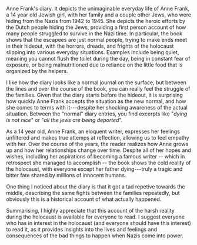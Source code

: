 
Anne Frank's diary. It depicts the unimaginable everyday life of Anne Frank, a 14 year old Jewish girl, with her family and a couple other Jews, who were hiding from the Nazis from 1942 to 1945. She depicts the heroic efforts by the Dutch people hiding the Jews, providing a first person account of how many people struggled to survive in the Nazi time. In particular, the book shows that the escapees are just normal people, trying to make ends meet in their hideout, with the horrors, dreads, and frights of the holocaust slipping into various everyday situations. Examples include being quiet, meaning you cannot flush the toilet during the day, being in constant fear of exposure, or being malnutritioned due to reliance on the little food that is organized by the helpers.

I like how the diary looks like a normal journal on the surface, but between the lines and over the course of the book, you can really feel the struggle of the families. Given that the diary starts before the hideout, it is surprising how quickly Anne Frank accepts the situation as the new normal, and how she comes to terms with it---despite her shocking awareness of the actual situation. Between the "normal" diary entries, you find excerpts like "*dying is not nice*" or "*all the jews are being deported*".

As a 14 year old, Anne Frank, an eloquent writer, expresses her feelings unfiltered and makes true attemps at reflection, allowing us to feel empathy with her. Over the course of the years, the reader realizes how Anne grows up and how her relationships change over time. Despite all of her hopes and wishes, including her aspirations of becoming a famous writer -- which in retrospect she managed to accomplish -- the book shows the cold reality of the holocaust, with everyone except her father dying---truly a tragic and bitter fate shared by millions of innocent humans.

One thing I noticed about the diary is that it got a tad repetive towards the middle, describing the same fights between the families repeatedly, but obviously this is a historical account of what actually happened.

Summarising, I highly appreciate that this account of the harsh reality during the holocaust is available for everyone to read. I suggest everyone who has in interest in the holocaust (and everyone should have this interest) to read it, as it provides insights into the lives and feelings and consequences of the bad things to happen when Nazis come into power.
